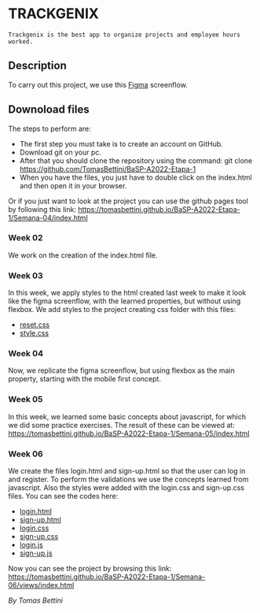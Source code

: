 # TRACKGENIX
```
Trackgenix is ​​the best app to organize projects and employee hours worked.
```
## Description
To carry out this project, we use this [Figma](https://www.figma.com/file/uUTondiju03ty4RzOxxTU6/UI-kit-RR-(BaSP)-Bestia-A?node-id=601%3A367) screenflow.

## Downoload files
The steps to perform are:
+ The first step you must take is to create an account on GitHub.
+ Download git on your pc.
+ After that you should clone the repository using the command: git clone https://github.com/TomasBettini/BaSP-A2022-Etapa-1
+ When you have the files, you just have to double click on the index.html and then open it in your browser.

Or if you just want to look at the project you can use the github pages tool by following this link: https://tomasbettini.github.io/BaSP-A2022-Etapa-1/Semana-04/index.html

### Week 02
We work on the creation of the index.html file.

### Week 03
In this week, we apply styles to the html created last week to make it look like the figma screenflow, with the learned properties, but without using flexbox. We add styles to the project creating css folder with this files:
+ [reset.css](https://github.com/TomasBettini/BaSP-A2022-Etapa-1/blob/master/Semana-03/css/reset.css) 
+ [style.css](https://github.com/TomasBettini/BaSP-A2022-Etapa-1/blob/master/Semana-03/css/style.css)

### Week 04
Now, we replicate the figma screenflow, but using flexbox as the main property, starting with the mobile first concept.

### Week 05
In this week, we learned some basic concepts about javascript, for which we did some practice exercises. The result of these can be viewed at: https://tomasbettini.github.io/BaSP-A2022-Etapa-1/Semana-05/index.html

### Week 06
We create the files login.html and sign-up.html so that the user can log in and register. To perform the validations we use the concepts learned from javascript. Also the styles were added with the login.css and sign-up.css files. You can see the codes here:
+ [login.html](https://github.com/TomasBettini/BaSP-A2022-Etapa-1/blob/master/Semana-06/views/login.html)
+ [sign-up.html](https://github.com/TomasBettini/BaSP-A2022-Etapa-1/blob/master/Semana-06/views/sign-up.html)
+ [login.css](https://github.com/TomasBettini/BaSP-A2022-Etapa-1/blob/master/Semana-06/css/login.css)
+ [sign-up.css](https://github.com/TomasBettini/BaSP-A2022-Etapa-1/blob/master/Semana-06/css/sign-up.css)
+ [login.js](https://github.com/TomasBettini/BaSP-A2022-Etapa-1/blob/master/Semana-06/javascript/login.js)
+ [sign-up.js](https://github.com/TomasBettini/BaSP-A2022-Etapa-1/blob/master/Semana-06/javascript/sign-up.js)

Now you can see the project by browsing this link: https://tomasbettini.github.io/BaSP-A2022-Etapa-1/Semana-06/views/index.html

_By Tomas Bettini_